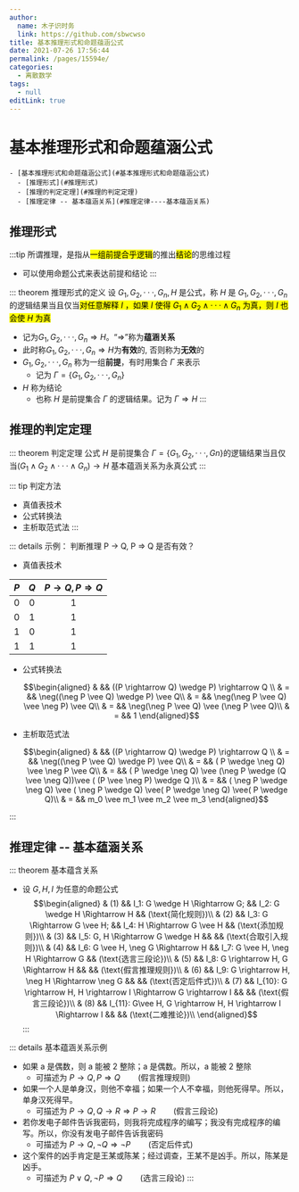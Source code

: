 ```yaml
---
author: 
  name: 木子识时务
  link: https://github.com/sbwcwso
title: 基本推理形式和命题蕴涵公式
date: 2021-07-26 17:56:44
permalink: /pages/15594e/
categories: 
  - 离散数学
tags: 
  - null
editLink: true
---
```


# 基本推理形式和命题蕴涵公式


```markmap
- [基本推理形式和命题蕴涵公式](#基本推理形式和命题蕴涵公式)
  - [推理形式](#推理形式)
  - [推理的判定定理](#推理的判定定理)
  - [推理定律 -- 基本蕴涵关系](#推理定律----基本蕴涵关系)
```

## 推理形式

:::tip 所谓推理，是指从<mark class='c1'>一组前提</mark><mark class='c2'>合乎逻辑</mark>的推出<mark class='c3'>结论</mark>的思维过程
  * 可以使用命题公式来表达前提和结论
:::

::: theorem 推理形式的定义
设 $G_1,G_2,···, G_n , H$ 是公式，称 $H$ 是 $G_1,G_2,···, G_n$ 的逻辑结果当且仅当<mark class='c3'>对任意解释 $I$ ，如果 $I$ 使得 $G_1∧G_2∧···∧ G_n$ 为真，则 $I$ 也会使 $H$ 为真</mark>
  * 记为$G_1,G_2,···,G_n⇒H$。“$⇒$”称为**蕴涵关系**
  * 此时称$G_1,G_2,···,G_n⇒H$为**有效**的, 否则称为**无效**的
  * $G_1,G_2,···,G_n$ 称为一组**前提**，有时用集合 $\Gamma$ 来表示
    * 记为 $\Gamma = \{G_1 , G_2 , · · · , G_n\}$
  * $H$ 称为结论
    * 也称 $H$ 是前提集合 $\Gamma$ 的逻辑结果。记为 $\Gamma ⇒ H$
:::

## 推理的判定定理

::: theorem 判定定理
公式 $H$ 是前提集合 $\Gamma=\{G_1,G_2,···,Gn\}$的逻辑结果当且仅当$(G_1∧G_2∧···∧G_n)→ H$ 基本蕴涵关系为永真公式
:::

::: tip 判定方法
* 真值表技术
* 公式转换法
* 主析取范式法
:::

::: details 示例： 判断推理 P → Q, P ⇒ Q 是否有效？
* 真值表技术

| $P$ | $Q$ | $P \rightarrow Q, P \Rightarrow Q$ |
| :-: | :-: | :-: |
|  0  |   0 |   1  |
|  0  |   1 |   1  |
|  1  |   0 |   1  |
|  1  |   1 |   1  |

* 公式转换法

  $$\begin{aligned}
  &   && ((P \rightarrow Q) \wedge P) \rightarrow Q \\
  & = && \neg((\neg P \vee Q) \wedge P) \vee Q\\
  & = && \neg(\neg P \vee Q) \vee \neg P) \vee Q\\
  & = && \neg(\neg P \vee Q) \vee (\neg P \vee Q)\\
  & = && 1
  \end{aligned}$$

* 主析取范式法

  $$\begin{aligned}
  &   && ((P \rightarrow Q) \wedge P) \rightarrow Q \\
  & = && \neg((\neg P \vee Q) \wedge P) \vee Q\\
  & = && ( P \wedge \neg Q) \vee \neg P \vee Q\\
  & = && ( P \wedge \neg Q) \vee (\neg P \wedge (Q \vee \neg Q))\vee ( (P \vee \neg P) \wedge Q )\\
  & = && ( \neg P \wedge \neg Q) \vee ( \neg P \wedge  Q) \vee( P \wedge \neg Q) \vee( P \wedge Q)\\
  & = && m_0 \vee m_1 \vee m_2 \vee m_3
  \end{aligned}$$

:::

## 推理定律 -- 基本蕴涵关系

::: theorem 基本蕴含关系
* 设 $G, H, I$ 为任意的命题公式
$$\begin{aligned}
& (1) && I_1: G \wedge H \Rightarrow G; && I_2: G \wedge H \Rightarrow H && (\text{简化规则})\\
& (2) && I_3: G \Rightarrow G \vee H; && I_4: H \Rightarrow G \vee H && (\text{添加规则})\\
& (3) && I_5: G, H \Rightarrow G \wedge H && && (\text{合取引入规则})\\
& (4) && I_6: G \vee H, \neg G \Rightarrow H && I_7: G \vee H, \neg H \Rightarrow G && (\text{选言三段论})\\
& (5) && I_8: G \rightarrow H, G \Rightarrow H && && (\text{假言推理规则})\\
& (6) && I_9: G \rightarrow H, \neg H \Rightarrow \neg G && && (\text{否定后件式})\\
& (7) && I_{10}: G \rightarrow H, H \rightarrow I \Rightarrow G \rightarrow I && && (\text{假言三段论})\\
& (8) && I_{11}: G\vee H, G \rightarrow H, H \rightarrow I \Rightarrow I && && (\text{二难推论})\\
\end{aligned}$$
:::

::: details 基本蕴涵关系示例
* 如果 a 是偶数，则 a 能被 2 整除；a 是偶数。所以，a 能被 2 整除
  * 可描述为 $P \rightarrow Q, P \Rightarrow Q \qquad (\text{假言推理规则})$
* 如果一个人是单身汉，则他不幸福；如果一个人不幸福，则他死得早。所以，单身汉死得早。
  * 可描述为 $P \rightarrow Q, Q \rightarrow R \Rightarrow P \rightarrow R \qquad (\text{假言三段论})$
* 若你发电子邮件告诉我密码，则我将完成程序的编写；我没有完成程序的编写。所以，你没有发电子邮件告诉我密码
  * 可描述为 $P \rightarrow Q, \neg Q \Rightarrow \neg P \qquad (\text{否定后件式})$
* 这个案件的凶手肯定是王某或陈某；经过调查，王某不是凶手。所以，陈某是凶手。
  * 可描述为 $P \vee Q, \neg P \Rightarrow Q \qquad (\text{选言三段论})$
:::


